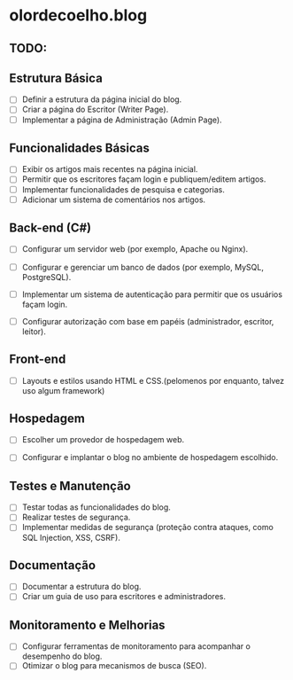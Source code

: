 # olordecoelho.blog

## TODO:

## Estrutura Básica

- [ ] Definir a estrutura da página inicial do blog.
- [ ] Criar a página do Escritor (Writer Page).
- [ ] Implementar a página de Administração (Admin Page).

## Funcionalidades Básicas

- [ ] Exibir os artigos mais recentes na página inicial.
- [ ] Permitir que os escritores façam login e publiquem/editem artigos.
- [ ] Implementar funcionalidades de pesquisa e categorias.
- [ ] Adicionar um sistema de comentários nos artigos.

## Back-end (C#)

- [ ] Configurar um servidor web (por exemplo, Apache ou Nginx).
- [ ] Configurar e gerenciar um banco de dados (por exemplo, MySQL, PostgreSQL).
- [ ] Implementar um sistema de autenticação para permitir que os usuários façam login.
- [ ] Configurar autorização com base em papéis (administrador, escritor, leitor).


## Front-end

- [ ] Layouts e estilos usando HTML e CSS.(pelomenos por enquanto, talvez uso algum framework)

## Hospedagem

- [ ] Escolher um provedor de hospedagem web.
- [ ] Configurar e implantar o blog no ambiente de hospedagem escolhido.


## Testes e Manutenção

- [ ] Testar todas as funcionalidades do blog.
- [ ] Realizar testes de segurança.
- [ ] Implementar medidas de segurança (proteção contra ataques, como SQL Injection, XSS, CSRF).

## Documentação

- [ ] Documentar a estrutura do blog.
- [ ] Criar um guia de uso para escritores e administradores.

## Monitoramento e Melhorias

- [ ] Configurar ferramentas de monitoramento para acompanhar o desempenho do blog.
- [ ] Otimizar o blog para mecanismos de busca (SEO).
